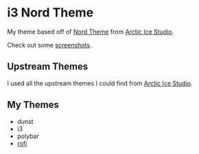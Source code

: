 # i3 Nord Theme

My theme based off of [Nord Theme](https://www.nordtheme.com/) from [Arctic Ice Studio](https://github.com/arcticicestudio/).

Check out some [screenshots](https://imgur.com/gallery/Fvzelmm).

## Upstream Themes

I used all the upstream themes I could find from [Arctic Ice Studio](https://github.com/arcticicestudio/).

## My Themes

- dunst
- i3
- polybar
- [rofi](https://github.com/amayer5125/nord-rofi)
